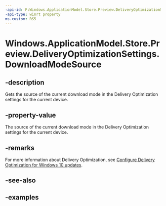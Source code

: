 ```yaml
---
-api-id: P:Windows.ApplicationModel.Store.Preview.DeliveryOptimizationSettings.DownloadModeSource
-api-type: winrt property
ms.custom: RS5
---
```


<!-- Property syntax.
public DeliveryOptimizationDownloadModeSource DownloadModeSource { get; }
-->

# Windows.ApplicationModel.Store.Preview.DeliveryOptimizationSettings.DownloadModeSource

## -description
Gets the source of the current download mode in the Delivery Optimization settings for the current device.

## -property-value
The source of the current download mode in the Delivery Optimization settings for the current device.

## -remarks
For more information about Delivery Optimization, see [Configure Delivery Optimization for Windows 10 updates](/windows/deployment/update/waas-delivery-optimization).

## -see-also

## -examples
